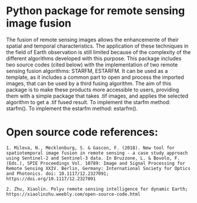 
# Python package for remote sensing image fusion

The fusion of remote sensing images allows the enhancemente of their spatial and temporal characteristics. The application of these techniques in the field of Earth observation is still limited because of the complexity of the different algorithms developed with this purpose.
This package includes two source codes (cited below) with the implementation of two remote sensing fusion algorithms: STARFM, ESTARFM. 
It can be used as a template, as it includes a common part to open and process the imported images, that can be used by a third  fusing algorithm.
The aim of this package is to make these products more accessible to users, providing them with a simple package that takes .tif images, and applies the selected algorithm to get a .tif fused result.
To implement the starfm method: starfm().
To implement the estarfm method: estarfm().   
  


# Open source code references:
    1. Mileva, N., Mecklenburg, S. & Gascon, F. (2018). New tool for spatiotemporal image fusion in remote sensing - a case study approach using Sentinel-2 and Sentinel-3 data. In Bruzzone, L. & Bovolo, F. (Eds.), SPIE Proceedings Vol. 10789: Image and Signal Processing for Remote Sensing XXIV. Berlin, Germany: International Society for Optics and Photonics. doi: 10.1117/12.2327091; https://doi.org/10.1117/12.2327091

    2. Zhu, Xiaolin. Polyu remote sensing intelligence for dynamic Earth; https://xiaolinzhu.weebly.com/open-source-code.html
